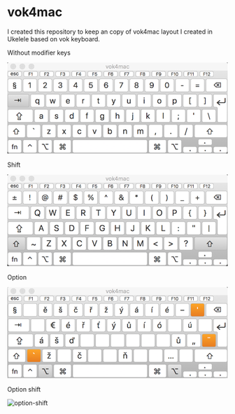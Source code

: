 # vok4mac
I created this repository to keep an copy of vok4mac layout I created in Ukelele based on vok keyboard. 

Without modifier keys

![normal](https://raw.githubusercontent.com/jindraj/vok/vok4mac/layout_images/normal.png)

Shift

![shift](https://raw.githubusercontent.com/jindraj/vok/vok4mac/layout_images/shift.png)

Option

![option](https://raw.githubusercontent.com/jindraj/vok/vok4mac/layout_images/option.png)

Option shift

![option-shift](https://raw.githubusercontent.com/jindraj/vok/vok4mac/layout_images/option-shift.png)
